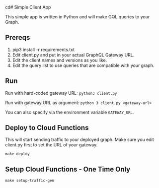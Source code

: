cd# Simple Client App

This simple app is written in Python and will make GQL queries to your Graph.

## Prereqs

 1. pip3 install -r requirements.txt
 2. Edit client.py and put in your actual GraphQL Gateway URL.
 3. Edit the client names and versions as you like.
 4. Edit the query list to use queries that are compatible with your graph.

 ## Run

Run with hard-coded gateway URL:
`python3 client.py`

Run with gateway URL as argument:
`python 3 client.py <gateway-url>`

You can also specify via the environment variable `GATEWAY_URL`.

## Deploy to Cloud Functions

This will start sending traffic to your deployed graph.  Make sure you edit client.py first to set the URL
of your gateway.

`make deploy`

## Setup Cloud Functions - One Time Only

`make setup-traffic-gen`